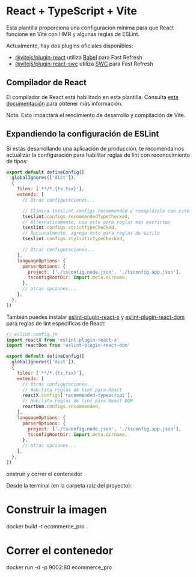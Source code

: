 # React + TypeScript + Vite

Esta plantilla proporciona una configuración mínima para que React funcione en Vite con HMR y algunas reglas de ESLint.

Actualmente, hay dos plugins oficiales disponibles:

- [@vitejs/plugin-react](https://github.com/vitejs/vite-plugin-react/blob/main/packages/plugin-react) utiliza [Babel](https://babeljs.io/) para Fast Refresh
- [@vitejs/plugin-react-swc](https://github.com/vitejs/vite-plugin-react/blob/main/packages/plugin-react-swc) utiliza [SWC](https://swc.rs/) para Fast Refresh

## Compilador de React

El compilador de React está habilitado en esta plantilla. Consulta [esta documentación](https://react.dev/learn/react-compiler) para obtener más información.

Nota: Esto impactará el rendimiento de desarrollo y compilación de Vite.

## Expandiendo la configuración de ESLint

Si estás desarrollando una aplicación de producción, te recomendamos actualizar la configuración para habilitar reglas de lint con reconocimiento de tipos:

```js
export default defineConfig([
  globalIgnores(['dist']),
  {
    files: ['**/*.{ts,tsx}'],
    extends: [
      // Otras configuraciones...

      // Elimina tseslint.configs.recommended y reemplázalo con esto
      tseslint.configs.recommendedTypeChecked,
      // Alternativamente, usa esto para reglas más estrictas
      tseslint.configs.strictTypeChecked,
      // Opcionalmente, agrega esto para reglas de estilo
      tseslint.configs.stylisticTypeChecked,

      // Otras configuraciones...
    ],
    languageOptions: {
      parserOptions: {
        project: ['./tsconfig.node.json', './tsconfig.app.json'],
        tsconfigRootDir: import.meta.dirname,
      },
      // otras opciones...
    },
  },
])
```

También puedes instalar [eslint-plugin-react-x](https://github.com/Rel1cx/eslint-react/tree/main/packages/plugins/eslint-plugin-react-x) y [eslint-plugin-react-dom](https://github.com/Rel1cx/eslint-react/tree/main/packages/plugins/eslint-plugin-react-dom) para reglas de lint específicas de React:

```js
// eslint.config.js
import reactX from 'eslint-plugin-react-x'
import reactDom from 'eslint-plugin-react-dom'

export default defineConfig([
  globalIgnores(['dist']),
  {
    files: ['**/*.{ts,tsx}'],
    extends: [
      // Otras configuraciones...
      // Habilita reglas de lint para React
      reactX.configs['recommended-typescript'],
      // Habilita reglas de lint para React DOM
      reactDom.configs.recommended,
    ],
    languageOptions: {
      parserOptions: {
        project: ['./tsconfig.node.json', './tsconfig.app.json'],
        tsconfigRootDir: import.meta.dirname,
      },
      // otras opciones...
    },
  },
])
```


onstruir y correr el contenedor

Desde la terminal (en la carpeta raíz del proyecto):

# Construir la imagen
docker build -t ecommerce_pro .

# Correr el contenedor
docker run -d -p 9002:80 ecommerce_pro